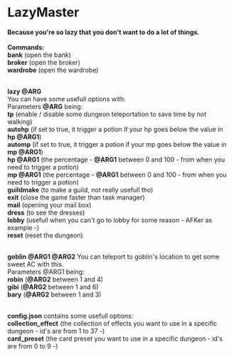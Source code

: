 # LazyMaster
<b>Because you're so lazy that you don't want to do a lot of things.</b>
</br></br>
<b>Commands:</b></br>
<b>bank</b> (open the bank)</br>
<b>broker</b> (open the broker)</br>
<b>wardrobe</b> (open the wardrobe)</br></br>

<b>lazy @ARG</b></br>
You can have some usefull options with:</br>
Parameters <b>@ARG</b> being:</br>
<b>tp</b> (enable / disable some dungeon teleportation to save time by not walking)</br>
<b>autohp</b> (if set to true, it trigger a potion if your hp goes below the value in <b>hp @ARG1</b>)</br>
<b>automp</b> (if set to true, it trigger a potion if your mp goes below the value in <b>mp @ARG1</b>)</br>
<b>hp @ARG1</b> (the percentage - <b>@ARG1</b> between 0 and 100 - from when you need to trigger a potion)</br>
<b>mp @ARG1</b> (the percentage - <b>@ARG1</b> between 0 and 100 - from when you need to trigger a potion)</br>
<b>guildmake</b> (to make a guild, not really usefull tho)</br>
<b>exit</b> (close the game faster than task manager)</br>
<b>mail</b> (opening your mail box)</br>
<b>dress</b> (to see the dresses)</br>
<b>lobby</b> (usefull when you can't go to lobby for some reason - AFKer as example -)</br>
<b>reset</b> (reset the dungeon)</br></br>

<b>goblin @ARG1 @ARG2</b>
You can teleport to goblin's location to get some sweet AC with this.</br>
Parameters @ARG1 being:</br>
<b>robin</b> (<b>@ARG2</b> between 1 and 4)</br>
<b>gibi</b> (<b>@ARG2</b> between 1 and 6)</br>
<b>bary</b> (<b>@ARG2</b> between 1 and 3)</br></br>

<b>config.json</b> contains some usefull options:</br>
<b>collection_effect</b> (the collection of effects you want to use in a specific dungeon - id's are from 1 to 37 -)</br>
<b>card_preset</b> (the card preset you want to use in a specific dungeon - id's are from 0 to 9 -)
